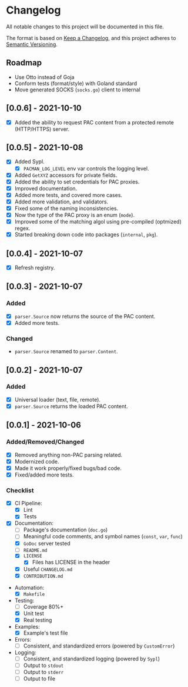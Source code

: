 # Changelog

All notable changes to this project will be documented in this file.

The format is based on [Keep a Changelog](https://keepachangelog.com/en/1.0.0/),
and this project adheres to [Semantic Versioning](https://semver.org/spec/v2.0.0.html).

## Roadmap

- Use Otto instead of Goja
- Conform tests (format/style) with Goland standard
- Move generated SOCKS (`socks.go`) client to internal

## [0.0.6] - 2021-10-10

- [x] Added the ability to request PAC content from a protected remote (HTTP/HTTPS) server.

## [0.0.5] - 2021-10-08

- [x] Added Sypl.
  - [x] `PACMAN_LOG_LEVEL` env var controls the logging level.
- [x] Added `GetXYZ` accessors for private fields.
- [x] Added the ability to set credentials for PAC proxies.
- [x] Improved documentation.
- [x] Added more tests, and covered more cases.
- [x] Added more validation, and validators.
- [x] Fixed some of the naming inconsistencies.
- [x] Now the type of the PAC proxy is an enum (`mode`).
- [x] Improved some of the matching algol using pre-compiled (optmized) regex.
- [x] Started breaking down code into packages (`internal`, `pkg`).

## [0.0.4] - 2021-10-07

- [x] Refresh registry.

## [0.0.3] - 2021-10-07

### Added

- [x] `parser.Source` now returns the source of the PAC content.
- [x] Added more tests.

### Changed

- `parser.Source` renamed to `parser.Content`.

## [0.0.2] - 2021-10-07

### Added

- [x] Universal loader (text, file, remote).
- [x] `parser.Source` returns the loaded PAC content.

## [0.0.1] - 2021-10-06

### Added/Removed/Changed

- [x] Removed anything non-PAC parsing related.
- [x] Modernized code.
- [x] Made it work properly/fixed bugs/bad code.
- [x] Fixed/added more tests.

### Checklist

- [x] CI Pipeline:
  - [x] Lint
  - [x] Tests
- [x] Documentation:
  - [ ] Package's documentation (`doc.go`)
  - [ ] Meaningful code comments, and symbol names (`const`, `var`, `func`)
  - [x] `GoDoc` server tested
  - [ ] `README.md`
  - [x] `LICENSE`
    - [x] Files has LICENSE in the header
  - [x] Useful `CHANGELOG.md`
  - [x] `CONTRIBUTION.md`
- Automation:
  - [x] `Makefile`
- Testing:
  - [ ] Coverage 80%+
  - [x] Unit test
  - [x] Real testing
- Examples:
  - [x] Example's test file
- Errors:
  - [ ] Consistent, and standardized errors (powered by `CustomError`)
- Logging:
  - [ ] Consistent, and standardized logging (powered by `Sypl`)
  - [ ] Output to `stdout`
  - [ ] Output to `stderr`
  - [ ] Output to file
